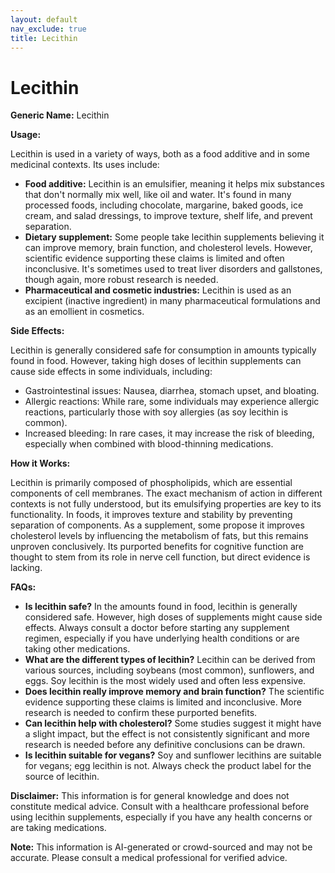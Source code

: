 ```yaml
---
layout: default
nav_exclude: true
title: Lecithin
---
```


# Lecithin

**Generic Name:** Lecithin

**Usage:**

Lecithin is used in a variety of ways, both as a food additive and in some medicinal contexts.  Its uses include:

* **Food additive:** Lecithin is an emulsifier, meaning it helps mix substances that don't normally mix well, like oil and water.  It's found in many processed foods, including chocolate, margarine, baked goods, ice cream, and salad dressings, to improve texture, shelf life, and prevent separation.
* **Dietary supplement:**  Some people take lecithin supplements believing it can improve memory, brain function, and cholesterol levels.  However, scientific evidence supporting these claims is limited and often inconclusive.  It's sometimes used to treat liver disorders and gallstones, though again, more robust research is needed.
* **Pharmaceutical and cosmetic industries:** Lecithin is used as an excipient (inactive ingredient) in many pharmaceutical formulations and as an emollient in cosmetics.

**Side Effects:**

Lecithin is generally considered safe for consumption in amounts typically found in food.  However, taking high doses of lecithin supplements can cause side effects in some individuals, including:

* Gastrointestinal issues: Nausea, diarrhea, stomach upset, and bloating.
* Allergic reactions: While rare, some individuals may experience allergic reactions, particularly those with soy allergies (as soy lecithin is common).
* Increased bleeding: In rare cases, it may increase the risk of bleeding, especially when combined with blood-thinning medications.

**How it Works:**

Lecithin is primarily composed of phospholipids, which are essential components of cell membranes.  The exact mechanism of action in different contexts is not fully understood, but its emulsifying properties are key to its functionality.  In foods, it improves texture and stability by preventing separation of components.  As a supplement, some propose it improves cholesterol levels by influencing the metabolism of fats, but this remains unproven conclusively.  Its purported benefits for cognitive function are thought to stem from its role in nerve cell function, but direct evidence is lacking.


**FAQs:**

* **Is lecithin safe?**  In the amounts found in food, lecithin is generally considered safe. However, high doses of supplements might cause side effects.  Always consult a doctor before starting any supplement regimen, especially if you have underlying health conditions or are taking other medications.
* **What are the different types of lecithin?** Lecithin can be derived from various sources, including soybeans (most common), sunflowers, and eggs.  Soy lecithin is the most widely used and often less expensive.
* **Does lecithin really improve memory and brain function?** The scientific evidence supporting these claims is limited and inconclusive. More research is needed to confirm these purported benefits.
* **Can lecithin help with cholesterol?** Some studies suggest it might have a slight impact, but the effect is not consistently significant and more research is needed before any definitive conclusions can be drawn.
* **Is lecithin suitable for vegans?**  Soy and sunflower lecithins are suitable for vegans; egg lecithin is not.  Always check the product label for the source of lecithin.


**Disclaimer:** This information is for general knowledge and does not constitute medical advice.  Consult with a healthcare professional before using lecithin supplements, especially if you have any health concerns or are taking medications.


**Note:** This information is AI-generated or crowd-sourced and may not be accurate. Please consult a medical professional for verified advice.